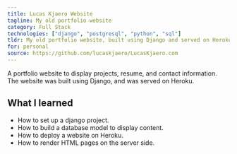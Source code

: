 ```yaml
---
title: Lucas Kjaero Website
tagline: My old portfolio website
category: Full Stack
technologies: ["django", "postgresql", "python", "sql"]
tldr: My old portfolio website, built using Django and served on Heroku
for: personal
source: https://github.com/lucaskjaero/LucasKjaero.com
---
```

A portfolio website to display projects, resume, and contact information. The website was built using Django, and was served on Heroku.

## What I learned
-   How to set up a django project.
-   How to build a database model to display content.
-   How to deploy a website on Heroku.
-   How to render HTML pages on the server side.
